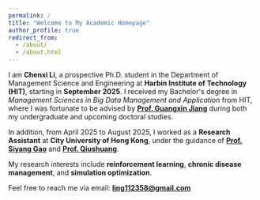 ```yaml
---
permalink: /
title: "Welcome to My Academic Homepage"
author_profile: true
redirect_from: 
  - /about/
  - /about.html
---
```


I am **Chenxi Li**, a prospective Ph.D. student in the Department of Management Science and Engineering at **Harbin Institute of Technology (HIT)**, starting in **September 2025**. I received my Bachelor's degree in *Management Sciences in Big Data Management and Application* from HIT, where I was fortunate to be advised by [**Prof. Guangxin Jiang**](https://homepage.hit.edu.cn/jiangguangxin) during both my undergraduate and upcoming doctoral studies.

In addition, from April 2025 to August 2025, I worked as a **Research Assistant** at **City University of Hong Kong**, under the guidance of [**Prof. Siyang Gao**](https://www.cityu.edu.hk/stfprofile/siyangao.htm) and [**Prof. Qiushuang**](https://shq-ml.github.io/#publication).

My research interests include **reinforcement learning**, **chronic disease management**, and **simulation optimization**.

Feel free to reach me via email: [**ling112358@gmail.com**](ling112358@gmail.com)
